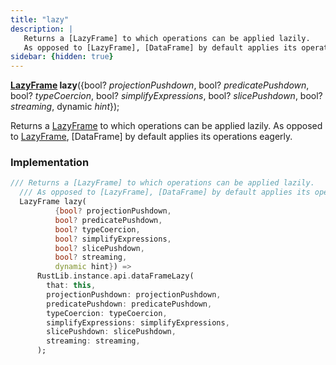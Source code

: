 ```yaml
---
title: "lazy"
description: |
   Returns a [LazyFrame] to which operations can be applied lazily.
   As opposed to [LazyFrame], [DataFrame] by default applies its operations eagerly.
sidebar: {hidden: true}
---
```

<span class="dart-code"><strong>[LazyFrame] lazy</strong>({<span class="nobr">bool? <i>projectionPushdown</i></span>, <span class="nobr">bool? <i>predicatePushdown</i></span>, <span class="nobr">bool? <i>typeCoercion</i></span>, <span class="nobr">bool? <i>simplifyExpressions</i></span>, <span class="nobr">bool? <i>slicePushdown</i></span>, <span class="nobr">bool? <i>streaming</i></span>, <span class="nobr">dynamic <i>hint</i></span>});</span>

 Returns a [LazyFrame] to which operations can be applied lazily.
 As opposed to [LazyFrame], [DataFrame] by default applies its operations eagerly.
### Implementation
```dart
/// Returns a [LazyFrame] to which operations can be applied lazily.
  /// As opposed to [LazyFrame], [DataFrame] by default applies its operations eagerly.
  LazyFrame lazy(
          {bool? projectionPushdown,
          bool? predicatePushdown,
          bool? typeCoercion,
          bool? simplifyExpressions,
          bool? slicePushdown,
          bool? streaming,
          dynamic hint}) =>
      RustLib.instance.api.dataFrameLazy(
        that: this,
        projectionPushdown: projectionPushdown,
        predicatePushdown: predicatePushdown,
        typeCoercion: typeCoercion,
        simplifyExpressions: simplifyExpressions,
        slicePushdown: slicePushdown,
        streaming: streaming,
      );
```

[LazyFrame]: /reference/classes/lazyframe
[dynamic]: #